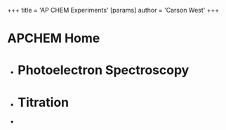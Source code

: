 +++
 title = 'AP CHEM Experiments'
[params]
	author = 'Carson West'
+++
# APCHEM Home

- # Photoelectron Spectroscopy
- # Titration
- 